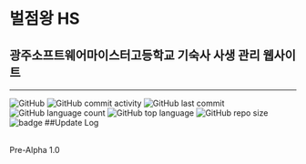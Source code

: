 # 벌점왕 HS
## 광주소프트웨어마이스터고등학교 기숙사 사생 관리 웹사이트
<hr>

![GitHub](https://img.shields.io/github/license/createmohun/Dormitory_Management.svg?style=flat-square)
![GitHub commit activity](https://img.shields.io/github/commit-activity/m/createmohun/Dormitory_Management.svg?style=flat-square)
![GitHub last commit](https://img.shields.io/github/last-commit/createmohun/Dormitory_Management.svg?style=flat-square)
![GitHub language count](https://img.shields.io/github/languages/count/createmohun/Dormitory_Management.svg?style=flat-square)
![GitHub top language](https://img.shields.io/github/languages/top/createmohun/Dormitory_Management.svg?style=flat-square)
![GitHub repo size](https://img.shields.io/github/repo-size/createmohun/Dormitory_Management.svg?style=flat-square)
![badge](https://img.shields.io/badge/Website-Go-brightgreen.svg?style=flat-square)
##Update Log
<br><br>

Pre-Alpha 1.0
